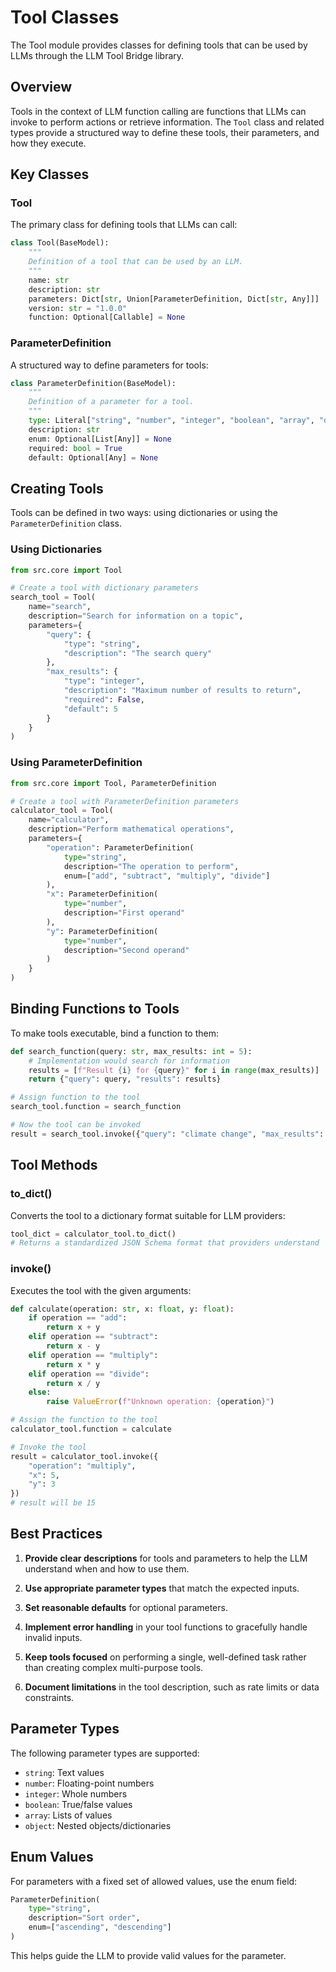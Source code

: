 # Tool Classes

The Tool module provides classes for defining tools that can be used by LLMs through the LLM Tool Bridge library.

## Overview

Tools in the context of LLM function calling are functions that LLMs can invoke to perform actions or retrieve information. The `Tool` class and related types provide a structured way to define these tools, their parameters, and how they execute.

## Key Classes

### Tool

The primary class for defining tools that LLMs can call:

```python
class Tool(BaseModel):
    """
    Definition of a tool that can be used by an LLM.
    """
    name: str
    description: str
    parameters: Dict[str, Union[ParameterDefinition, Dict[str, Any]]]
    version: str = "1.0.0"
    function: Optional[Callable] = None
```

### ParameterDefinition

A structured way to define parameters for tools:

```python
class ParameterDefinition(BaseModel):
    """
    Definition of a parameter for a tool.
    """
    type: Literal["string", "number", "integer", "boolean", "array", "object"]
    description: str
    enum: Optional[List[Any]] = None
    required: bool = True
    default: Optional[Any] = None
```

## Creating Tools

Tools can be defined in two ways: using dictionaries or using the `ParameterDefinition` class.

### Using Dictionaries

```python
from src.core import Tool

# Create a tool with dictionary parameters
search_tool = Tool(
    name="search",
    description="Search for information on a topic",
    parameters={
        "query": {
            "type": "string", 
            "description": "The search query"
        },
        "max_results": {
            "type": "integer", 
            "description": "Maximum number of results to return",
            "required": False,
            "default": 5
        }
    }
)
```

### Using ParameterDefinition

```python
from src.core import Tool, ParameterDefinition

# Create a tool with ParameterDefinition parameters
calculator_tool = Tool(
    name="calculator",
    description="Perform mathematical operations",
    parameters={
        "operation": ParameterDefinition(
            type="string",
            description="The operation to perform",
            enum=["add", "subtract", "multiply", "divide"]
        ),
        "x": ParameterDefinition(
            type="number",
            description="First operand"
        ),
        "y": ParameterDefinition(
            type="number",
            description="Second operand"
        )
    }
)
```

## Binding Functions to Tools

To make tools executable, bind a function to them:

```python
def search_function(query: str, max_results: int = 5):
    # Implementation would search for information
    results = [f"Result {i} for {query}" for i in range(max_results)]
    return {"query": query, "results": results}

# Assign function to the tool
search_tool.function = search_function

# Now the tool can be invoked
result = search_tool.invoke({"query": "climate change", "max_results": 3})
```

## Tool Methods

### to_dict()

Converts the tool to a dictionary format suitable for LLM providers:

```python
tool_dict = calculator_tool.to_dict()
# Returns a standardized JSON Schema format that providers understand
```

### invoke()

Executes the tool with the given arguments:

```python
def calculate(operation: str, x: float, y: float):
    if operation == "add":
        return x + y
    elif operation == "subtract":
        return x - y
    elif operation == "multiply":
        return x * y
    elif operation == "divide":
        return x / y
    else:
        raise ValueError(f"Unknown operation: {operation}")

# Assign the function to the tool
calculator_tool.function = calculate

# Invoke the tool
result = calculator_tool.invoke({
    "operation": "multiply",
    "x": 5,
    "y": 3
})
# result will be 15
```

## Best Practices

1. **Provide clear descriptions** for tools and parameters to help the LLM understand when and how to use them.

2. **Use appropriate parameter types** that match the expected inputs.

3. **Set reasonable defaults** for optional parameters.

4. **Implement error handling** in your tool functions to gracefully handle invalid inputs.

5. **Keep tools focused** on performing a single, well-defined task rather than creating complex multi-purpose tools.

6. **Document limitations** in the tool description, such as rate limits or data constraints.

## Parameter Types

The following parameter types are supported:

- `string`: Text values
- `number`: Floating-point numbers
- `integer`: Whole numbers
- `boolean`: True/false values
- `array`: Lists of values
- `object`: Nested objects/dictionaries

## Enum Values

For parameters with a fixed set of allowed values, use the enum field:

```python
ParameterDefinition(
    type="string",
    description="Sort order",
    enum=["ascending", "descending"]
)
```

This helps guide the LLM to provide valid values for the parameter.